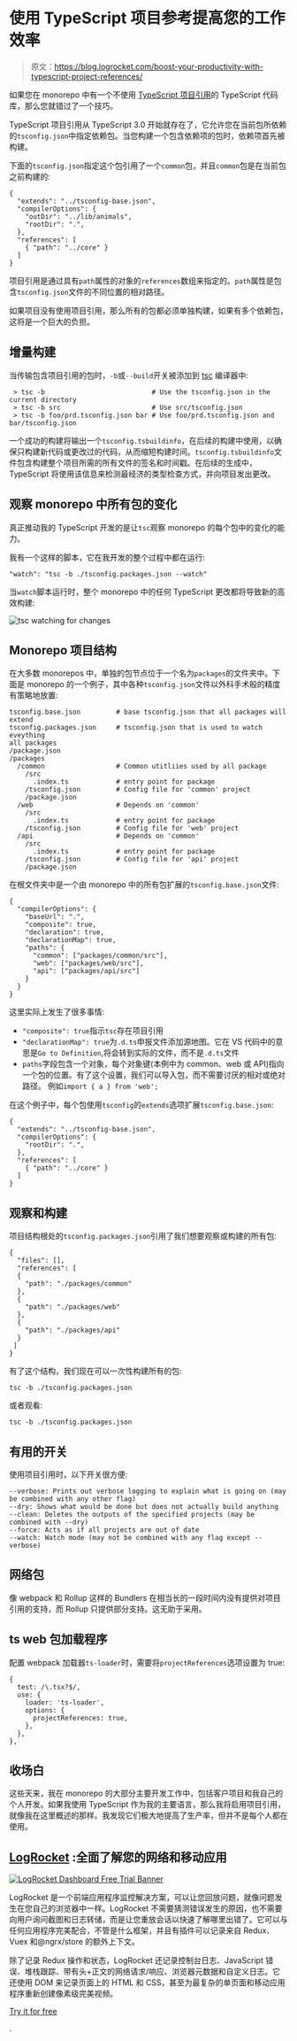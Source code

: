 # 使用 TypeScript 项目参考提高您的工作效率

> 原文：<https://blog.logrocket.com/boost-your-productivity-with-typescript-project-references/>

如果您在 monorepo 中有一个不使用 [TypeScript 项目引用](https://www.typescriptlang.org/docs/handbook/project-references.html)的 TypeScript 代码库，那么您就错过了一个技巧。

TypeScript 项目引用从 TypeScript 3.0 开始就存在了，它允许您在当前包所依赖的`tsconfig.json`中指定依赖包。当您构建一个包含依赖项的包时，依赖项首先被构建。

下面的`tsconfig.json`指定这个包引用了一个`common`包，并且`common`包是在当前包之前构建的:

```
{
  "extends": "../tsconfig-base.json",
  "compilerOptions": {
    "outDir": "../lib/animals",
    "rootDir": ".",
  },
  "references": [
    { "path": "../core" }
  ]
}
```

项目引用是通过具有`path`属性的对象的`references`数组来指定的。`path`属性是包含`tsconfig.json`文件的不同位置的相对路径。

如果项目没有使用项目引用，那么所有的包都必须单独构建，如果有多个依赖包，这将是一个巨大的负担。

## 增量构建

当传输包含项目引用的包时，`-b`或`--build`开关被添加到 [tsc](https://www.typescriptlang.org/docs/handbook/compiler-options.html) 编译器中:

```
 > tsc -b                           # Use the tsconfig.json in the current directory
 > tsc -b src                       # Use src/tsconfig.json
 > tsc -b foo/prd.tsconfig.json bar # Use foo/prd.tsconfig.json and bar/tsconfig.json
```

一个成功的构建将输出一个`tsconfig.tsbuildinfo`，在后续的构建中使用，以确保只构建新代码或更改过的代码，从而缩短构建时间。`tsconfig.tsbuildinfo`文件包含构建整个项目所需的所有文件的签名和时间戳。在后续的生成中，TypeScript 将使用该信息来检测最经济的类型检查方式，并向项目发出更改。

## 观察 monorepo 中所有包的变化

真正推动我的 TypeScript 开发的是让`tsc`观察 monorepo 的每个包中的变化的能力。

我有一个这样的脚本，它在我开发的整个过程中都在运行:

```
"watch": "tsc -b ./tsconfig.packages.json --watch"
```

当`watch`脚本运行时，整个 monorepo 中的任何 TypeScript 更改都将导致新的高效构建:

![tsc watching for changes](img/d89105c49d970d7b16bc7d99758d467b.png)

## Monorepo 项目结构

在大多数 monorepos 中，单独的包节点位于一个名为`packages`的文件夹中。下面是 monorepo 的一个例子，其中各种`tsconfig.json`文件以外科手术般的精度有策略地放置:

```
tsconfig.base.json         # base tsconfig.json that all packages will extend
tsconfig.packages.json     # tsconfig.json that is used to watch eveything
all packages
/package.json
/packages
  /common                  # Common utitliies used by all package
    /src
      .index.ts            # entry point for package
    /tsconfig.json         # Config file for 'common' project
    /package.json
  /web                     # Depends on 'common'
    /src
      .index.ts            # entry point for package
    /tsconfig.json         # Config file for 'web' project
  /api                     # Depends on 'common'
    /src
      .index.ts            # entry point for package
    /tsconfig.json         # Config file for 'api' project
    /package.json
```

在根文件夹中是一个由 monorepo 中的所有包扩展的`tsconfig.base.json`文件:

```
{
  "compilerOptions": {
    "baseUrl": ".",
    "composite": true,
    "declaration": true,
    "declarationMap": true,
    "paths": {
      "common": ["packages/common/src"],
      "web": ["packages/web/src"],
      "api": ["packages/api/src"]
    }
  }
}
```

这里实际上发生了很多事情:

*   `"composite": true`指示`tsc`存在项目引用
*   `"declarationMap": true`为`.d.ts`申报文件添加源地图。它在 VS 代码中的意思是`Go to Definition`,将会转到实际的文件，而不是`.d.ts`文件
*   `paths`字段包含一个对象，每个对象键(本例中为 common、web 或 API)指向一个包的位置。有了这个设置，我们可以导入包，而不需要讨厌的相对或绝对路径。
    例如`import { a } from 'web';`

在这个例子中，每个包使用`tsconfig`的`extends`选项扩展`tsconfig.base.json`:

```
{
  "extends": "../tsconfig-base.json",
  "compilerOptions": {
    "rootDir": ".",
  },
  "references": [
    { "path": "../core" }
  ]
}
```

## 观察和构建

项目结构根处的`tsconfig.packages.json`引用了我们想要观察或构建的所有包:

```
{
  "files": [],
  "references": [
  {
    "path": "./packages/common"
  },
  {
    "path": "./packages/web"
  },
  {
    "path": "./packages/api"
  }
 ]
}
```

有了这个结构，我们现在可以一次性构建所有的包:

```
tsc -b ./tsconfig.packages.json
```

或者观看:

```
tsc -b ./tsconfig.packages.json
```

## 有用的开关

使用项目引用时，以下开关很方便:

```
--verbose: Prints out verbose logging to explain what is going on (may be combined with any other flag)
--dry: Shows what would be done but does not actually build anything
--clean: Deletes the outputs of the specified projects (may be combined with --dry)
--force: Acts as if all projects are out of date
--watch: Watch mode (may not be combined with any flag except --verbose)
```

## 网络包

像 webpack 和 Rollup 这样的 Bundlers 在相当长的一段时间内没有提供对项目引用的支持，而 Rollup 只提供部分支持。这无助于采用。

## ts web 包加载程序

配置 webpack 加载器`ts-loader`时，需要将`projectReferences`选项设置为 true:

```
{
  test: /\.tsx?$/,
  use: {
    loader: 'ts-loader',
    options: {
      projectReferences: true,
    },
  },
},
```

## 收场白

这些天来，我在 monorepo 的大部分主要开发工作中，包括客户项目和我自己的个人开发。如果我使用 TypeScript 作为我的主要语言，那么我将启用项目引用，就像我在这里概述的那样。我发现它们极大地提高了生产率，但并不是每个人都在使用。

## [LogRocket](https://lp.logrocket.com/blg/typescript-signup) :全面了解您的网络和移动应用

[![LogRocket Dashboard Free Trial Banner](img/d6f5a5dd739296c1dd7aab3d5e77eeb9.png)](https://lp.logrocket.com/blg/typescript-signup)

LogRocket 是一个前端应用程序监控解决方案，可以让您回放问题，就像问题发生在您自己的浏览器中一样。LogRocket 不需要猜测错误发生的原因，也不需要向用户询问截图和日志转储，而是让您重放会话以快速了解哪里出错了。它可以与任何应用程序完美配合，不管是什么框架，并且有插件可以记录来自 Redux、Vuex 和@ngrx/store 的额外上下文。

除了记录 Redux 操作和状态，LogRocket 还记录控制台日志、JavaScript 错误、堆栈跟踪、带有头+正文的网络请求/响应、浏览器元数据和自定义日志。它还使用 DOM 来记录页面上的 HTML 和 CSS，甚至为最复杂的单页面和移动应用程序重新创建像素级完美视频。

[Try it for free](https://lp.logrocket.com/blg/typescript-signup)

.